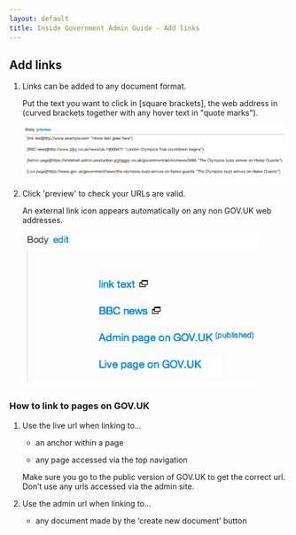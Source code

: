 ```yaml
---
layout: default
title: Inside Government Admin Guide - Add links
---
```


## Add links

1. Links can be added to any document format.

	Put the text you want to click in [square brackets], the web address in (curved brackets together with any hover text in "quote marks").

	![Add links 1](add-links-1.png)

2. Click 'preview' to check your URLs are valid.

	An external link icon appears automatically on any non GOV.UK web addresses.

	![Add links 2](add-links-2.png)
	
### How to link to pages on GOV.UK

1. Use the live url when linking to…

	* an anchor within a page
	
	* any page accessed via the top navigation
	
	Make sure you go to the public version of GOV.UK to get the correct url. Don’t use any urls accessed via the admin site.

2. Use the admin url when linking to...

	* any document made by the ‘create new document’ button